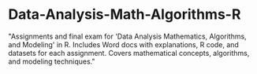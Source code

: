 # Data-Analysis-Math-Algorithms-R
"Assignments and final exam for 'Data Analysis Mathematics, Algorithms, and Modeling' in R. Includes Word docs with explanations, R code, and datasets for each assignment. Covers mathematical concepts, algorithms, and modeling techniques."
